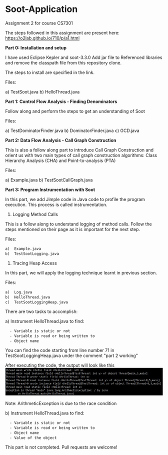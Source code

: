 # Soot-Application
Assignment 2 for course CS7301

The steps followed in this assignment are present here: https://o2lab.github.io/710/p/a1.html

**Part 0: Installation and setup**

I have used Eclipse Kepler and soot-3.3.0
Add jar file to Referenced libraries and remove the classpath file from this repository clone.

The steps to install are specified in the link.

Files:

a)	TestSoot.java
b)	HelloThread.java

**Part 1: Control Flow Analysis - Finding Denominators**

Follow along and perform the steps to get an understanding of Soot

Files:

a)	TestDominatorFinder.java
b)	DominatorFinder.java
c)	GCD.java


**Part 2: Data Flow Analysis - Call Graph Construction**

This is also a follow along part to introduce Call Graph Construction and orient us with two main types of call graph construction algorithms: Class Hierarchy Analysis (CHA) and Point-to-analysis (PTA)

Files:

  a)	Example.java
  b)	TestSootCallGraph.java

**Part 3: Program Instrumentation with Soot**

In this part, we add Jimple code in Java code to profile the program execution. This process is called instrumentation.

1. Logging Method Calls

This is a follow along to understand logging of method calls. Follow the steps mentioned on their page as it is important for the next step.

 Files:

    a)	Example.java
    b)	TestSootLogging.java


1. Tracing Heap Access

 In this part, we will apply the logging technique learnt in previous section.

 Files:

    a)	Log.java
    b)	HelloThread.java
    c)	TestSootLoggingHeap.java

There are two tasks to accomplish:

   a) Instrument HelloThread.java to find:

      - Variable is static or not
      - Variable is read or being written to
      - Object name

You can find the code starting from line number 71 in TestSootLoggingHeap.java under the comment &quot;part 2 working&quot;

 After executing the code, the output will look like this
 ![](Images/output.JPG)

Note: ArithmeticException is due to the race condition

   b) Instrument HelloThread.java to find:

      - Variable is static or not
      - Variable is read or being written to
      - Object name
      - Value of the object

This part is not completed. Pull requests are welcome!
